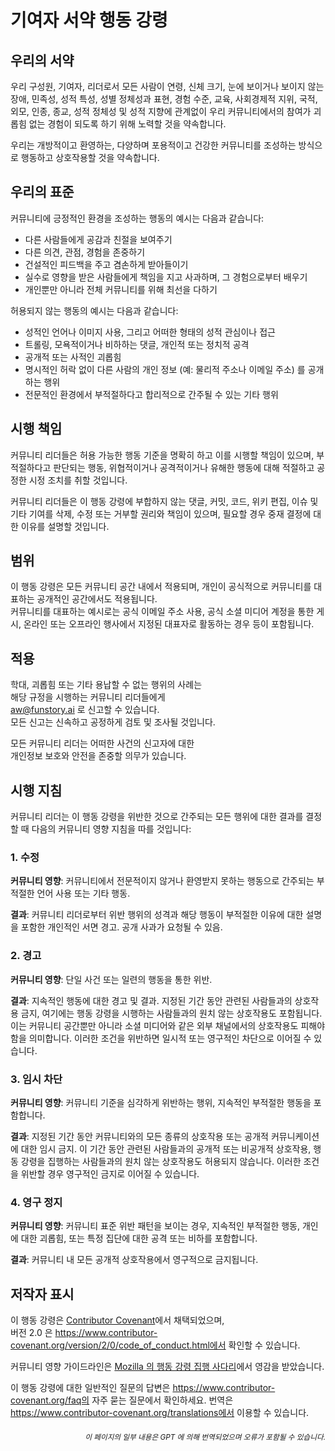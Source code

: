 # 기여자 서약 행동 강령

## 우리의 서약

우리 구성원, 기여자, 리더로서 모든 사람이 연령, 신체 크기, 눈에 보이거나 보이지 않는 장애, 민족성, 성적 특성, 성별 정체성과 표현, 경험 수준, 교육, 사회경제적 지위, 국적, 외모, 인종, 종교, 성적 정체성 및 성적 지향에 관계없이 우리 커뮤니티에서의 참여가 괴롭힘 없는 경험이 되도록 하기 위해 노력할 것을 약속합니다.

우리는 개방적이고 환영하는, 다양하며 포용적이고 건강한 커뮤니티를 조성하는 방식으로 행동하고 상호작용할 것을 약속합니다.

## 우리의 표준

커뮤니티에 긍정적인 환경을 조성하는 행동의 예시는 다음과 같습니다:

* 다른 사람들에게 공감과 친절을 보여주기
* 다른 의견, 관점, 경험을 존중하기
* 건설적인 피드백을 주고 겸손하게 받아들이기
* 실수로 영향을 받은 사람들에게 책임을 지고 사과하며, 그 경험으로부터 배우기
* 개인뿐만 아니라 전체 커뮤니티를 위해 최선을 다하기

허용되지 않는 행동의 예시는 다음과 같습니다:

* 성적인 언어나 이미지 사용, 그리고 어떠한 형태의 성적 관심이나 접근
* 트롤링, 모욕적이거나 비하하는 댓글, 개인적 또는 정치적 공격
* 공개적 또는 사적인 괴롭힘
* 명시적인 허락 없이 다른 사람의 개인 정보 (예: 물리적 주소나 이메일 주소) 를 공개하는 행위
* 전문적인 환경에서 부적절하다고 합리적으로 간주될 수 있는 기타 행위

## 시행 책임

커뮤니티 리더들은 허용 가능한 행동 기준을 명확히 하고 이를 시행할 책임이 있으며, 부적절하다고 판단되는 행동, 위협적이거나 공격적이거나 유해한 행동에 대해 적절하고 공정한 시정 조치를 취할 것입니다.

커뮤니티 리더들은 이 행동 강령에 부합하지 않는 댓글, 커밋, 코드, 위키 편집, 이슈 및 기타 기여를 삭제, 수정 또는 거부할 권리와 책임이 있으며, 필요할 경우 중재 결정에 대한 이유를 설명할 것입니다.

## 범위

이 행동 강령은 모든 커뮤니티 공간 내에서 적용되며, 개인이 공식적으로 커뮤니티를 대표하는 공개적인 공간에서도 적용됩니다.  
커뮤니티를 대표하는 예시로는 공식 이메일 주소 사용, 공식 소셜 미디어 계정을 통한 게시, 온라인 또는 오프라인 행사에서 지정된 대표자로 활동하는 경우 등이 포함됩니다.

## 적용

학대, 괴롭힘 또는 기타 용납할 수 없는 행위의 사례는  
해당 규정을 시행하는 커뮤니티 리더들에게  
aw@funstory.ai 로 신고할 수 있습니다.  
모든 신고는 신속하고 공정하게 검토 및 조사될 것입니다.  

모든 커뮤니티 리더는 어떠한 사건의 신고자에 대한  
개인정보 보호와 안전을 존중할 의무가 있습니다.

## 시행 지침

커뮤니티 리더는 이 행동 강령을 위반한 것으로 간주되는 모든 행위에 대한 결과를 결정할 때 다음의 커뮤니티 영향 지침을 따를 것입니다:

### 1. 수정

**커뮤니티 영향**: 커뮤니티에서 전문적이지 않거나 환영받지 못하는 행동으로 간주되는 부적절한 언어 사용 또는 기타 행동.

**결과**: 커뮤니티 리더로부터 위반 행위의 성격과 해당 행동이 부적절한 이유에 대한 설명을 포함한 개인적인 서면 경고. 공개 사과가 요청될 수 있음.

### 2. 경고

**커뮤니티 영향**: 단일 사건 또는 일련의 행동을 통한 위반.

**결과**: 지속적인 행동에 대한 경고 및 결과. 지정된 기간 동안 관련된 사람들과의 상호작용 금지, 여기에는 행동 강령을 시행하는 사람들과의 원치 않는 상호작용도 포함됩니다. 이는 커뮤니티 공간뿐만 아니라 소셜 미디어와 같은 외부 채널에서의 상호작용도 피해야 함을 의미합니다. 이러한 조건을 위반하면 일시적 또는 영구적인 차단으로 이어질 수 있습니다.

### 3. 임시 차단

**커뮤니티 영향**: 커뮤니티 기준을 심각하게 위반하는 행위, 지속적인 부적절한 행동을 포함합니다.

**결과**: 지정된 기간 동안 커뮤니티와의 모든 종류의 상호작용 또는 공개적 커뮤니케이션에 대한 임시 금지. 이 기간 동안 관련된 사람들과의 공개적 또는 비공개적 상호작용, 행동 강령을 집행하는 사람들과의 원치 않는 상호작용도 허용되지 않습니다. 이러한 조건을 위반할 경우 영구적인 금지로 이어질 수 있습니다.

### 4. 영구 정지

**커뮤니티 영향**: 커뮤니티 표준 위반 패턴을 보이는 경우, 지속적인 부적절한 행동, 개인에 대한 괴롭힘, 또는 특정 집단에 대한 공격 또는 비하를 포함합니다.

**결과**: 커뮤니티 내 모든 공개적 상호작용에서 영구적으로 금지됩니다.

## 저작자 표시

이 행동 강령은 [Contributor Covenant][homepage]에서 채택되었으며,  
버전 2.0 은 https://www.contributor-covenant.org/version/2/0/code_of_conduct.html에서 확인할 수 있습니다.

커뮤니티 영향 가이드라인은 [Mozilla 의 행동 강령 집행 사다리](https://github.com/mozilla/diversity)에서 영감을 받았습니다.

[homepage]: https://www.contributor-covenant.org

이 행동 강령에 대한 일반적인 질문의 답변은 https://www.contributor-covenant.org/faq의 자주 묻는 질문에서 확인하세요. 번역은 https://www.contributor-covenant.org/translations에서 이용할 수 있습니다.

<div align="right"> 
<h6><small>이 페이지의 일부 내용은 GPT 에 의해 번역되었으며 오류가 포함될 수 있습니다.</small></h6>
